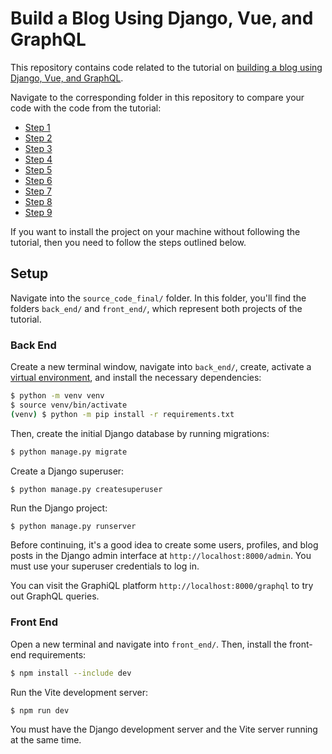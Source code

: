 # Build a Blog Using Django, Vue, and GraphQL

This repository contains code related to the tutorial on [building a blog using Django, Vue, and GraphQL](https://realpython.com/python-django-blog/).

Navigate to the corresponding folder in this repository to compare your code with the code from the tutorial:

- [Step 1](source_code_step_1/)
- [Step 2](source_code_step_2/)
- [Step 3](source_code_step_3/)
- [Step 4](source_code_step_4/)
- [Step 5](source_code_step_5/)
- [Step 6](source_code_step_6/)
- [Step 7](source_code_step_7/)
- [Step 8](source_code_step_8/)
- [Step 9](source_code_final/)

If you want to install the project on your machine without following the tutorial, then you need to follow the steps outlined below.

## Setup

Navigate into the `source_code_final/` folder. In this folder, you'll find the folders `back_end/` and `front_end/`, which represent both projects of the tutorial.

### Back End

Create a new terminal window, navigate into `back_end/`, create, activate a [virtual environment](https://realpython.com/python-virtual-environments-a-primer/), and install the necessary dependencies:

```sh
$ python -m venv venv
$ source venv/bin/activate
(venv) $ python -m pip install -r requirements.txt
```

Then, create the initial Django database by running migrations:

```sh
$ python manage.py migrate
```

Create a Django superuser:

```shell
$ python manage.py createsuperuser
```

Run the Django project:

```sh
$ python manage.py runserver
```

Before continuing, it's a good idea to create some users, profiles, and blog posts in the Django admin interface at `http://localhost:8000/admin`. You must use your superuser credentials to log in.

You can visit the GraphiQL platform `http://localhost:8000/graphql` to try out GraphQL queries.

### Front End

Open a new terminal and navigate into `front_end/`. Then, install the front-end requirements:

```sh
$ npm install --include dev
```

Run the Vite development server:

```sh
$ npm run dev
```

You must have the Django development server and the Vite server running at the same time.
